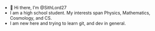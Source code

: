 - 👋 Hi there, I’m @SithLord27
- I am a high school student. My interests span Physics, Mathematics, Cosmology, and CS.
- I am new here and trying to learn git, and dev in general.

<!---
SithLord27/SithLord27 is a ✨ special ✨ repository because its `README.md` (this file) appears on your GitHub profile.
You can click the Preview link to take a look at your changes.
--->
